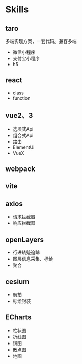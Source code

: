 # Skills
## taro
多端实现方案，一套代码。兼容多端
* 微信小程序
* 支付宝小程序
* h5
## react
* class
* function

## vue2、3
* 选项式Api
* 组合式Api
* 路由
* ElementUi
* VueX

## webpack

## vite

## axios
* 请求拦截器
* 响应拦截器

## openLayers
* 行进轨迹追踪
* 图层信息采集、标绘
* 聚合

## cesium
* 航拍
* 标绘封装
## ECharts
* 柱状图
* 折线图
* 饼图
* 散点图
* 地图
